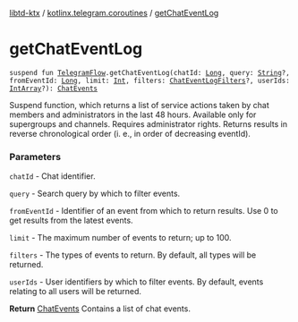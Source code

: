 [libtd-ktx](../index.md) / [kotlinx.telegram.coroutines](index.md) / [getChatEventLog](./get-chat-event-log.md)

# getChatEventLog

`suspend fun `[`TelegramFlow`](../kotlinx.telegram.core/-telegram-flow/index.md)`.getChatEventLog(chatId: `[`Long`](https://kotlinlang.org/api/latest/jvm/stdlib/kotlin/-long/index.html)`, query: `[`String`](https://kotlinlang.org/api/latest/jvm/stdlib/kotlin/-string/index.html)`?, fromEventId: `[`Long`](https://kotlinlang.org/api/latest/jvm/stdlib/kotlin/-long/index.html)`, limit: `[`Int`](https://kotlinlang.org/api/latest/jvm/stdlib/kotlin/-int/index.html)`, filters: `[`ChatEventLogFilters`](https://tdlibx.github.io/td/docs/org/drinkless/td/libcore/telegram/TdApi/ChatEventLogFilters.html)`?, userIds: `[`IntArray`](https://kotlinlang.org/api/latest/jvm/stdlib/kotlin/-int-array/index.html)`?): `[`ChatEvents`](https://tdlibx.github.io/td/docs/org/drinkless/td/libcore/telegram/TdApi/ChatEvents.html)

Suspend function, which returns a list of service actions taken by chat members and
administrators in the last 48 hours. Available only for supergroups and channels. Requires
administrator rights. Returns results in reverse chronological order (i. e., in order of decreasing
eventId).

### Parameters

`chatId` - Chat identifier.

`query` - Search query by which to filter events.

`fromEventId` - Identifier of an event from which to return results. Use 0 to get results from
the latest events.

`limit` - The maximum number of events to return; up to 100.

`filters` - The types of events to return. By default, all types will be returned.

`userIds` - User identifiers by which to filter events. By default, events relating to all
users will be returned.

**Return**
[ChatEvents](https://tdlibx.github.io/td/docs/org/drinkless/td/libcore/telegram/TdApi/ChatEvents.html) Contains a list of chat events.

